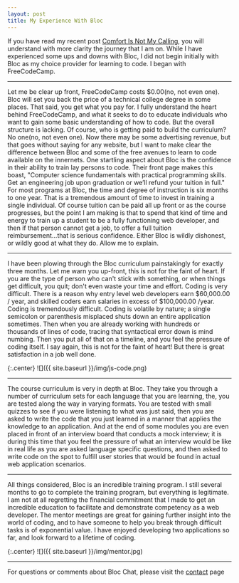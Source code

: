 ```yaml
---
layout: post
title: My Experience With Bloc
---
```


If you have read my recent post [Comfort Is Not My Calling](/2017/03/10/Comfort-Is-Not-My-Calling.html/), you will understand with more clarity the journey that I am on.  While I have experienced some ups and downs with Bloc, I did not begin initially with Bloc as my choice provider for learning to code.  I began with FreeCodeCamp.

---

Let me be clear up front, FreeCodeCamp costs $0.00(no, not even one).  Bloc will set you back the price of a technical college degree in some places.  That said, you get what you pay for.  I fully understand the heart behind FreeCodeCamp, and what it seeks to do to educate individuals who want to gain some basic understanding of how to code.  But the overall structure is lacking.  Of course, who is getting paid to build the curriculum?  No one(no, not even one).  Now there may be some advertising revenue, but that goes without saying for any website, but I want to make clear the difference between Bloc and some of the free avenues to learn to code available on the innernets.  One startling aspect about Bloc is the confidence in their ability to train lay persons to code.  Their front page makes this boast, "Computer science fundamentals with practical programming skills. Get an engineering job upon graduation or we’ll refund your tuition in full."  For most programs at Bloc, the time and degree of instruction is six months to one year.  That is a tremendous amount of time to invest in training a single individual.  Of course tuition can be paid all up front or as the course progresses, but the point I am making is that to spend that kind of time and energy to train up a student to be a fully functioning web developer, and then if that person cannot get a job, to offer a full tuition reimbursement...that is serious confidence.  Either Bloc is wildly dishonest, or wildly good at what they do.  Allow me to explain.
___
I have been plowing through the Bloc curriculum painstakingly for exactly three months.  Let me warn you up-front, this is not for the faint of heart.  If you are the type of person who can't stick with something, or when things get difficult, you quit; don't even waste your time and effort.  Coding is very difficult.  There is a reason why entry level web developers earn $60,000.00 / year, and skilled coders earn salaries in excess of $100,000.00 /year. Coding is tremendously difficult.  Coding is volatile by nature; a single semicolon or parenthesis misplaced shuts down an entire application sometimes.  Then when you are already working with hundreds or thousands of lines of code, tracing that syntactical error down is mind numbing.  Then you put all of that on a timeline, and you feel the pressure of coding itself.  I say again, this is not for the faint of heart!  But there is great satisfaction in a job well done.

{:.center} 
![]({{ site.baseurl }}/img/js-code.png)

---

The course curriculum is very in depth at Bloc.  They take you through a number of curriculum sets for each language that you are learning, the, you are tested along the way in varying formats.  You are tested with small quizzes to see if you were listening to what was just said, then you are asked to write the code that you just learned in a manner that applies the knowledge to an application.  And at the end of some modules you are even placed in front of an interview board that conducts a mock interview; it is during this time that you feel the pressure of what an interview would be like in real life as you are asked language specific questions, and then asked to write code on the spot to fulfill user stories that would be found in actual web application scenarios.

---

All things considered, Bloc is an incredible training program.  I still several months to go to complete the training program, but everything is legitimate.  I am not at all regretting the financial commitment that I made to get an incredible education to facilitate and demonstrate competency as a web developer.  The mentor meetings are great for gaining further insight into the world of coding, and to have someone to help you break through difficult tasks is of exponential value.  I have enjoyed developing two applications so far, and look forward to a lifetime of coding.

{:.center} 
![]({{ site.baseurl }}/img/mentor.jpg)

---
For questions or comments about Bloc Chat, please visit the [contact](/contact/) page